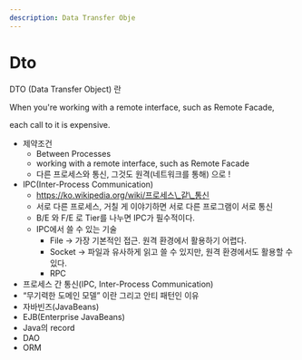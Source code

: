 ```yaml
---
description: Data Transfer Obje
---
```


# Dto

DTO (Data Transfer Object) 란

When you're working with a remote interface, such as Remote Facade,

each call to it is expensive.

* 제약조건&#x20;
  * Between Processes
  * working with a remote interface, such as Remote Facade
  * 다른 프로세스와 통신, 그것도 원격(네트워크를 통해) 으로 !&#x20;
* IPC(Inter-Process Communication)
  * https://ko.wikipedia.org/wiki/프로세스\_같\_통신
  * 서로 다른 프로세스, 거칠 게 이야기하면 서로 다른 프로그램이 서로 통신
  * B/E 와 F/E 로 Tier를 나누면 IPC가 필수적이다.
  * IPC에서 쓸 수 있는 기술
    * File -> 가장 기본적인 접근. 원격 환경에서 활용하기 어렵다.
    * Socket -> 파일과 유사하게 읽고 쓸 수 있지만, 원격 환경에서도 활용할 수 있다.
    * RPC
* 프로세스 간 통신(IPC, Inter-Process Communication)
* “무기력한 도메인 모델” 이란 그리고 안티 패턴인 이유
* 자바빈즈(JavaBeans)
* EJB(Enterprise JavaBeans)
* Java의 record
* DAO
* ORM





